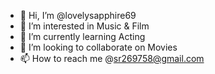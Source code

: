 - 👋 Hi, I’m @lovelysapphire69
- 👀 I’m interested in Music & Film
- 🌱 I’m currently learning Acting
- 💞️ I’m looking to collaborate on Movies
- 📫 How to reach me @sr269758@gmail.com

<!---
lovelysapphire69/lovelysapphire69 is a ✨ special ✨ repository because its `README.md` (this file) appears on your GitHub profile.
You can click the Preview link to take a look at your changes.
--->
